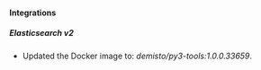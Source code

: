 #### Integrations
##### Elasticsearch v2
- Updated the Docker image to: *demisto/py3-tools:1.0.0.33659*.
